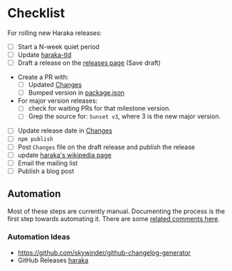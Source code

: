 # Checklist

For rolling new Haraka releases:

- [ ] Start a N-week quiet period
- [ ] Update [haraka-tld](https://github.com/haraka/haraka-tld)
- [ ] Draft a release on the [releases page](https://github.com/haraka/Haraka/releases) (Save draft)
- Create a PR with:
    - [ ] Updated [Changes](https://github.com/haraka/Haraka/blob/master/Changes.md)
    - [ ] Bumped version in [package.json](https://github.com/haraka/Haraka/blob/master/package.json)
- For major version releases:
    * [ ] check for waiting PRs for that milestone version.
    * [ ] Grep the source for: `Sunset v3`, where 3 is the new major version.
- [ ] Update release date in [Changes](https://github.com/haraka/Haraka/blob/master/Changes.md)
- [ ] `npm publish`
- [ ] Post `Changes` file on the draft release and publish the release 
- [ ] update [haraka's wikipedia page](https://en.wikipedia.org/wiki/Haraka_(software))
- [ ] Email the mailing list
- [ ] Publish a blog post

## Automation

Most of these steps are currently manual. Documenting the process is the first step towards automating it. There are some [related comments here](https://github.com/haraka/Haraka/pull/1468#issuecomment-220100505).

### Automation Ideas
* https://github.com/skywinder/github-changelog-generator
* GitHub Releases [haraka](https://github.com/haraka/Haraka/releases)